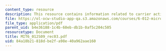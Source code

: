```yaml
---
content_type: resource
description: This resource contains information related to carrier action.
file: https://ol-ocw-studio-app-qa.s3.amazonaws.com/courses/6-012-microelectronic-devices-and-circuits-spring-2009/84a18b21818dbe2fa98e40a962aae160_MIT6_012S09_rec03.pdf
file_type: application/pdf
parent_uid: b4e36188-1c4b-60eb-db1b-0af5c204c505
resourcetype: Document
title: MIT6_012S09_rec03.pdf
uid: 84a18b21-818d-be2f-a98e-40a962aae160
---
```

